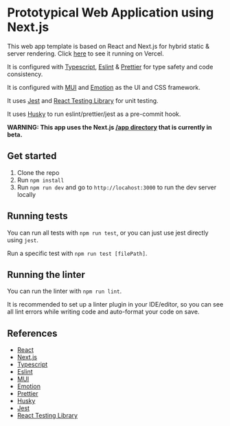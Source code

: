 # Prototypical Web Application using Next.js

This web app template is based on React and Next.js for hybrid static & server rendering.
Click [here](https://prototypical-web-app.vercel.app/) to see it running on Vercel.

It is configured with [Typescript](https://www.typescriptlang.org/), [Eslint](https://eslint.org/) &
[Prettier](https://prettier.io/) for type safety and code consistency.

It is configured with [MUI](https://mui.com/) and [Emotion](https://emotion.sh/) as the UI and CSS framework.

It uses [Jest](https://jestjs.io/) and [React Testing Library](https://testing-library.com/) for unit testing.

It uses [Husky](https://typicode.github.io/husky/) to run eslint/prettier/jest as a pre-commit hook.

**WARNING: This app uses the Next.js [/app directory](https://nextjs.org/blog/next-13#new-app-directory-beta) 
that is currently in beta.**

## Get started

1. Clone the repo
2. Run `npm install`
3. Run `npm run dev` and go to `http://locahost:3000` to run the dev server locally

## Running tests

You can run all tests with `npm run test`, or you can just use jest directly using `jest`.

Run a specific test with `npm run test [filePath]`.

## Running the linter

You can run the linter with `npm run lint`.

It is recommended to set up a linter plugin in your IDE/editor, so you can see all lint errors while writing code
and auto-format your code on save.

## References

- [React](https://reactjs.org/)
- [Next.js](https://nextjs.org/)
- [Typescript](https://www.typescriptlang.org/)
- [Eslint](https://eslint.org/)
- [MUI](https://mui.com/)
- [Emotion](https://emotion.sh/)
- [Prettier](https://prettier.io/)
- [Husky](https://typicode.github.io/husky/)
- [Jest](https://jestjs.io/)
- [React Testing Library](https://testing-library.com/)
